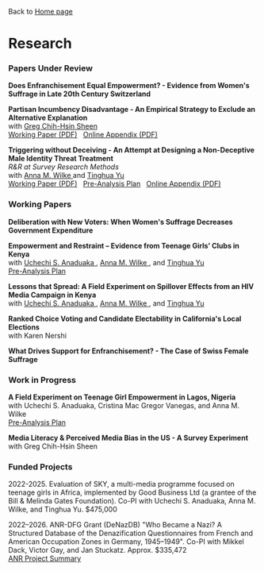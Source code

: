Back to [Home page](/README.md)

# Research

### Papers Under Review

**Does Enfranchisement Equal Empowerment? - Evidence from Women's Suffrage in Late 20th Century Switzerland**

**Partisan Incumbency Disadvantage - An Empirical Strategy to Exclude an Alternative Explanation** <br>
with <a href="https://sites.google.com/site/gregchsheen/home" class="coauthor-link"> Greg Chih-Hsin Sheen </a><br>
[Working Paper (PDF)](https://www.dropbox.com/scl/fi/aqfhleq5wt76pbjhzgk8r/Partisan-Incumbency-Disadvantage.pdf?rlkey=zi9xiuer1x3wctfv8zw24pwhs&dl=0) &nbsp;
[Online Appendix (PDF)](https://www.dropbox.com/scl/fi/z5xooaqrwccm2bm79lwim/Partisan-Incumbency-Disadvantage_Appendix.pdf?rlkey=gi6y418be1kk6m99znvssam2j&dl=0)

**Triggering without Deceiving - An Attempt at Designing a Non-Deceptive Male Identity Threat Treatment** <br>
_R&R at Survey Research Methods_ <br>
with <a href="https://anna-wilke.com/" class="coauthor-link"> Anna M. Wilke </a> and <a href="https://sites.google.com/view/tinghua-yu" class="coauthor-link"> Tinghua Yu </a> <br>
[Working Paper (PDF)](https://www.dropbox.com/scl/fi/vhc214smxygw6vz29kbs7/Triggering-without-Deceiving.pdf?rlkey=xn1tu14ll9j4ncn309y8259eq&dl=0) &nbsp;
[Pre-Analysis Plan](https://osf.io/8nvkg) &nbsp;
[Online Appendix (PDF)](https://www.dropbox.com/scl/fi/915mc23e4ceei2tdutyq5/Triggering-without-Deceiving_Appendix.pdf?rlkey=y9ddgdh9xkjl7calxxvut9e73&dl=0)

### Working Papers

**Deliberation with New Voters: When Women's Suffrage Decreases Government Expenditure**

**Empowerment and Restraint – Evidence from Teenage Girls’ Clubs in Kenya** <br>
with <a href="https://poverty-action.org/people/uchechi-anaduaka" class="coauthor-link"> Uchechi S. Anaduaka </a>, <a href="https://anna-wilke.com/" class="coauthor-link"> Anna M. Wilke </a>, and <a href="https://sites.google.com/view/tinghua-yu" class="coauthor-link"> Tinghua Yu </a><br>
[Pre-Analysis Plan](https://osf.io/t87y6)

**Lessons that Spread: A Field Experiment on Spillover Effects from an HIV Media Campaign in Kenya** <br>
with <a href="https://poverty-action.org/people/uchechi-anaduaka" class="coauthor-link"> Uchechi S. Anaduaka </a>, <a href="https://anna-wilke.com/" class="coauthor-link"> Anna M. Wilke </a>, and <a href="https://sites.google.com/view/tinghua-yu" class="coauthor-link"> Tinghua Yu </a><br>

**Ranked Choice Voting and Candidate Electability in California's Local Elections** <br>
with Karen Nershi

**What Drives Support for Enfranchisement? - The Case of Swiss Female Suffrage**

### Work in Progress

**A Field Experiment on Teenage Girl Empowerment in Lagos, Nigeria** <br>
with Uchechi S. Anaduaka, Cristina Mac Gregor Vanegas, and Anna M. Wilke <br>
[Pre-Analysis Plan](https://osf.io/67nsu)

**Media Literacy & Perceived Media Bias in the US - A Survey Experiment** <br> 
with Greg Chih-Hsin Sheen

### Funded Projects

2022-2025. Evaluation of SKY, a multi-media programme focused on teenage girls in Africa, implemented by Good Business Ltd (a grantee of the Bill & Melinda Gates Foundation). Co-PI with Uchechi S. Anaduaka, Anna M. Wilke, and Tinghua Yu. $475,000

2022–2026. ANR-DFG Grant (DeNazDB) "Who Became a Nazi? A Structured Database of the Denazification Questionnaires from French and American Occupation Zones in Germany, 1945–1949". Co-PI with Mikkel Dack, Victor Gay, and Jan Stuckatz. Approx. $335,472 <br>
[ANR Project Summary](https://anr.fr/Project-ANR-21-FRAL-0005) 
